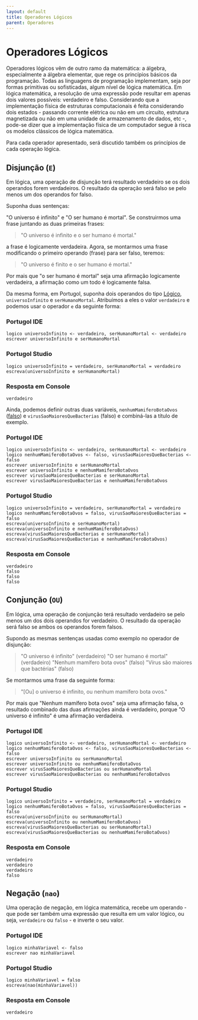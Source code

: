 ```yaml
---
layout: default
title: Operadores Lógicos
parent: Operadores
---
```


# Operadores Lógicos

Operadores lógicos vêm de outro ramo da matemática: a álgebra, especialmente a álgebra elementar, que rege os princípios básicos da programação. Todas as linguagens de programação implementam, seja por formas primitivas ou sofisticadas, algum nível de lógica matemática. Em lógica matemática, a resolução de uma expressão pode resultar em apenas dois valores possíveis: verdadeiro e falso. Considerando que a implementação física de estruturas computacionais é feita considerando dois estados - passando corrente elétrica ou não em um circuito, estrutura magnetizada ou não em uma unidade de armazenamento de dados, etc -, pode-se dizer que a implementação física de um computador segue à risca os modelos clássicos de lógica matemática.

Para cada operador apresentado, será discutido também os princípios de cada operação lógica.

## Disjunção (`E`)

Em lógica, uma operação de disjunção terá resultado verdadeiro se os dois operandos forem verdadeiros. O resultado da operação será falso se pelo menos um dos operandos for falso. 

Suponha duas sentenças:

"O universo é infinito" e "O ser humano é mortal". Se construirmos uma frase juntando as duas primeiras frases: 

> "O universo é infinito e o ser humano é mortal."

a frase é logicamente verdadeira. Agora, se montarmos uma frase modificando o primeiro operando (frase) para ser falso, teremos:

> "O universo é finito e o ser humano é mortal."

Por mais que "o ser humano é mortal" seja uma afirmação logicamente verdadeira, a afirmação como um todo é logicamente falsa.

Da mesma forma, em Portugol, suponha dois operandos do tipo [Lógico](https://github.com/leonelsanchesdasilva/portugol-padroes/wiki/Tipos-de-Dados#l%C3%B3gico--logico), `universoInfinito` e `serHumanoMortal`. Atribuímos a eles o valor `verdadeiro` e podemos usar o operador `e` da seguinte forma:

### Portugol IDE

    logico universoInfinito <- verdadeiro, serHumanoMortal <- verdadeiro
    escrever universoInfinito e serHumanoMortal

### Portugol Studio

    logico universoInfinito = verdadeiro, serHumanoMortal = verdadeiro
    escreva(universoInfinito e serHumanoMortal)

### Resposta em Console

    verdadeiro

Ainda, podemos definir outras duas variáveis, `nenhumMamiferoBotaOvos` ([falso](https://pt.wikipedia.org/wiki/Ornitorrinco)) e `virusSaoMaioresQueBacterias` (falso) e combiná-las a título de exemplo.

### Portugol IDE

    logico universoInfinito <- verdadeiro, serHumanoMortal <- verdadeiro
    logico nenhumMamiferoBotaOvos <- falso, virusSaoMaioresQueBacterias <- falso
    escrever universoInfinito e serHumanoMortal
    escrever universoInfinito e nenhumMamiferoBotaOvos
    escrever virusSaoMaioresQueBacterias e serHumanoMortal
    escrever virusSaoMaioresQueBacterias e nenhumMamiferoBotaOvos

### Portugol Studio

    logico universoInfinito = verdadeiro, serHumanoMortal = verdadeiro
    logico nenhumMamiferoBotaOvos = falso, virusSaoMaioresQueBacterias = falso
    escreva(universoInfinito e serHumanoMortal)
    escreva(universoInfinito e nenhumMamiferoBotaOvos)
    escreva(virusSaoMaioresQueBacterias e serHumanoMortal)
    escreva(virusSaoMaioresQueBacterias e nenhumMamiferoBotaOvos)


### Resposta em Console

    verdadeiro
    falso
    falso
    falso

## Conjunção (`OU`)

Em lógica, uma operação de conjunção terá resultado verdadeiro se pelo menos um dos dois operandos for verdadeiro. O resultado da operação será falso se ambos os operandos forem falsos. 

Supondo as mesmas sentenças usadas como exemplo no operador de disjunção: 

> "O universo é infinito" (verdadeiro)
> "O ser humano é mortal" (verdadeiro)
> "Nenhum mamífero bota ovos" (falso)
> "Vírus são maiores que bactérias" (falso)

Se montarmos uma frase da seguinte forma: 

> "[Ou] o universo é infinito, ou nenhum mamífero bota ovos."

Por mais que "Nenhum mamífero bota ovos" seja uma afirmação falsa, o resultado combinado das duas afirmações ainda é verdadeiro, porque "O universo é infinito" é uma afirmação verdadeira. 

### Portugol IDE

    logico universoInfinito <- verdadeiro, serHumanoMortal <- verdadeiro
    logico nenhumMamiferoBotaOvos <- falso, virusSaoMaioresQueBacterias <- falso
    escrever universoInfinito ou serHumanoMortal
    escrever universoInfinito ou nenhumMamiferoBotaOvos
    escrever virusSaoMaioresQueBacterias ou serHumanoMortal
    escrever virusSaoMaioresQueBacterias ou nenhumMamiferoBotaOvos

### Portugol Studio

    logico universoInfinito = verdadeiro, serHumanoMortal = verdadeiro
    logico nenhumMamiferoBotaOvos = falso, virusSaoMaioresQueBacterias = falso
    escreva(universoInfinito ou serHumanoMortal)
    escreva(universoInfinito ou nenhumMamiferoBotaOvos)
    escreva(virusSaoMaioresQueBacterias ou serHumanoMortal)
    escreva(virusSaoMaioresQueBacterias ou nenhumMamiferoBotaOvos)


### Resposta em Console

    verdadeiro
    verdadeiro
    verdadeiro
    falso

## Negação (`nao`)

Uma operação de negação, em lógica matemática, recebe um operando - que pode ser também uma expressão que resulta em um valor lógico, ou seja, `verdadeiro` ou `falso` - e inverte o seu valor. 

### Portugol IDE

    logico minhaVariavel <- falso
    escrever nao minhaVariavel

### Portugol Studio

    logico minhaVariavel = falso
    escreva(nao(minhaVariavel))

### Resposta em Console

    verdadeiro